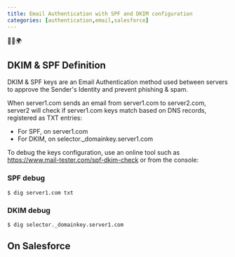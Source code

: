 ```yaml
---
title: Email Authentication with SPF and DKIM configuration
categories: [authentication,email,salesforce]
---
```


<p class="text-center">🐍👑🌍</p>

<!--more-->

## DKIM & SPF Definition

DKIM & SPF keys are an Email Authentication method used between servers to approve the Sender's Identity and prevent phishing & spam. 

When server1.com sends an email from server1.com to server2.com, server2 will check if server1.com keys match based on DNS records, registered as TXT entries:
- For SPF, on server1.com
- For DKIM, on selector._domainkey.server1.com

To debug the keys configuration, use an online tool such as https://www.mail-tester.com/spf-dkim-check or from the console:

### SPF debug

```console
$ dig server1.com txt

```

### DKIM debug
```console
$ dig selector._domainkey.server1.com
```

## On Salesforce


